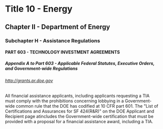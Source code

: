 
# Title 10 - Energy
## Chapter II - Department of Energy
### Subchapter H - Assistance Regulations
#### PART 603 - TECHNOLOGY INVESTMENT AGREEMENTS
##### Appendix A to Part 603 - Applicable Federal Statutes, Executive Orders, and Government-wide Regulations
###### http://grants.pr.doe.gov

All financial assistance applicants, including applicants requesting a TIA must comply with the prohibitions concerning lobbying in a Government-wide common rule that the DOE has codified at 10 CFR part 601. The "List of Certifications and Assurances for SF 424(R&R)" on the DOE Applicant and Recipient page atincludes the Government-wide certification that must be provided with a proposal for a financial assistance award, including a TIA.
